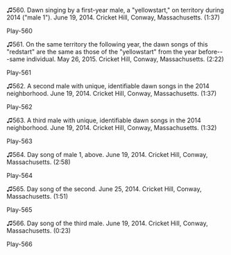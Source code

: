 ♫560. Dawn singing by a first-year male, a "yellowstart," on territory
during 2014 ("male 1"). June 19, 2014. Cricket Hill, Conway,
Massachusetts. (1:37)

Play-560

♫561. On the same territory the following year, the dawn songs of this
"redstart" are the same as those of the "yellowstart" from the year
before---same individual. May 26, 2015. Cricket Hill, Conway,
Massachusetts. (2:22)

Play-561

♫562. A second male with unique, identifiable dawn songs in the 2014
neighborhood. June 19, 2014. Cricket Hill, Conway, Massachusetts. (1:37)

Play-562

♫563. A third male with unique, identifiable dawn songs in the 2014
neighborhood. June 19, 2014. Cricket Hill, Conway, Massachusetts. (1:32)

Play-563

♫564. Day song of male 1, above. June 19, 2014. Cricket Hill, Conway,
Massachusetts. (2:58)

Play-564

♫565. Day song of the second. June 25, 2014. Cricket Hill, Conway,
Massachusetts. (1:51)

Play-565

♫566. Day song of the third male. June 19, 2014. Cricket Hill, Conway,
Massachusetts. (0:23)

Play-566
